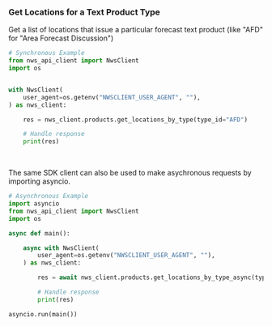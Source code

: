 <!-- Start SDK Example Usage [usage] -->
### Get Locations for a Text Product Type

Get a list of locations that issue a particular forecast text product (like "AFD" for "Area Forecast Discussion")

```python
# Synchronous Example
from nws_api_client import NwsClient
import os


with NwsClient(
    user_agent=os.getenv("NWSCLIENT_USER_AGENT", ""),
) as nws_client:

    res = nws_client.products.get_locations_by_type(type_id="AFD")

    # Handle response
    print(res)
```

</br>

The same SDK client can also be used to make asychronous requests by importing asyncio.
```python
# Asynchronous Example
import asyncio
from nws_api_client import NwsClient
import os

async def main():

    async with NwsClient(
        user_agent=os.getenv("NWSCLIENT_USER_AGENT", ""),
    ) as nws_client:

        res = await nws_client.products.get_locations_by_type_async(type_id="AFD")

        # Handle response
        print(res)

asyncio.run(main())
```
<!-- End SDK Example Usage [usage] -->